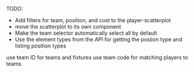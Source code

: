 TODO:
- Add filters for team, position, and cost to the player-scatterplot
- move the scatterplot to its own component
- Make the team selector automatically select all by default
- Use the element types from the API for getting the posiion type and listing position types


use team ID for teams and fixtures
use team code for matching players to teams